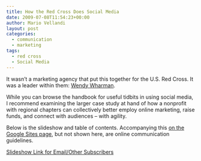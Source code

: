 ```yaml
---
title: How the Red Cross Does Social Media
date: 2009-07-08T11:54:23+00:00
author: Mario Vellandi
layout: post
categories:
  - communication
  - marketing
tags:
  - red cross
  - Social Media
---
```

It wasn&#8217;t a marketing agency that put this together for the U.S. Red Cross. It was a leader within them: [Wendy Wharman](http://twitter.com/wharman).

While you can browse the handbook for useful tidbits in using social media, I recommend examining the larger case study at hand of how a nonprofit with regional chapters can collectively better employ online marketing, raise funds, and connect with audiences &#8211; with agility.

Below is the slideshow and table of contents. Accompanying this [on the Google Sites page](http://sites.google.com/site/wharman/social-media-strategy-handbook), but not shown here, are online communication guidelines.

[Slideshow Link for Email/Other Subscribers](http://sites.google.com/site/wharman/social-media-strategy-handbook)
